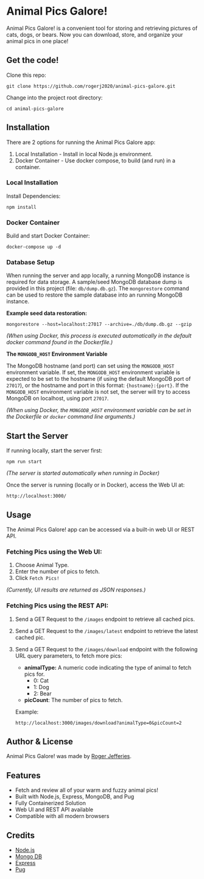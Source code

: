 # Animal Pics Galore!
Animal Pics Galore! is a convenient tool for storing and retrieving pictures of cats, dogs, or bears. Now you can download, store, and organize your animal pics in one place!

## Get the code!

Clone this repo:
```
git clone https://github.com/rogerj2020/animal-pics-galore.git
```

Change into the project root directory:
```
cd animal-pics-galore
```

## Installation

There are 2 options for running the Animal Pics Galore app:

1. Local Installation - Install in local Node.js environment.
2. Docker Container - Use docker compose, to build (and run) in a container.

### Local Installation

Install Dependencies:
```
npm install
```

### Docker Container

Build and start Docker Container:
```
docker-compose up -d
```

### Database Setup

When running the server and app locally, a running MongoDB instance is required for data storage. A sample/seed MongoDB database dump is provided in this project (file: `db/dump.db.gz`). The `mongorestore` command can be used to restore the sample database into an running MongoDB instance.

**Example seed data restoration:**

```
mongorestore --host=localhost:27017 --archive=./db/dump.db.gz --gzip
```

*(When using Docker, this process is executed automatically in the default docker command found in the Dockerfile.)*


**The `MONGODB_HOST` Environment Variable**

The MongoDB hostname (and port) can set using the `MONGODB_HOST` environment variable. If set, the `MONGODB_HOST` environment variable is expected to be set to the hostname (if using the default MongoDB port of `27017`), or the hostname and port in this format: `{hostname}:{port}`. If the `MONGODB_HOST` environment variable is not set, the server will try to access MongoDB on localhost, using port `27017`.

*(When using Docker, the `MONGODB_HOST` environment variable can be set in the Dockerfile or `docker` command line arguments.)*


## Start the Server

If running locally, start the server first:
```
npm run start
```
*(The server is started automatically when running in Docker)*

Once the server is running (locally or in Docker), access the Web UI at:
```
http://localhost:3000/
```

## Usage

The Animal Pics Galore! app can be accessed via a built-in web UI or REST API.

### Fetching Pics using the Web UI:
1. Choose Animal Type.
2. Enter the number of pics to fetch.
3. Click `Fetch Pics!`

*(Currently, UI results are returned as JSON responses.)*

### Fetching Pics using the REST API:
1. Send a GET Request to the `/images` endpoint to retrieve all cached pics.
2. Send a GET Request to the `/images/latest` endpoint to retrieve the latest cached pic.
3. Send a GET Request to the `/images/download` endpoint with the following URL query parameters, to fetch more pics:
    * **animalType:** A numeric code indicating the type of animal to fetch pics for.
        - 0: Cat
        - 1: Dog
        - 2: Bear
    * **picCount**: The number of pics to fetch.

    Example:
    ```
    http://localhost:3000/images/download?animalType=0&picCount=2
    ```


## Author & License

Animal Pics Galore! was made by [Roger Jefferies](https://rogerj-cv-site.vercel.app/).

## Features

-  Fetch and review all of your warm and fuzzy animal pics!
-  Built with Node.js, Express, MongoDB, and Pug
-  Fully Containerized Solution
-  Web UI and REST API available
-  Compatible with all modern browsers

## Credits
- [Node.js](https://nodejs.org/)
- [Mongo DB](https://www.mongodb.com/)
- [Express](https://github.com/expressjs/express)
- [Pug](https://pugjs.org)
